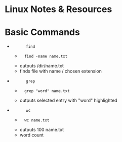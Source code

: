 # Linux Notes & Resources

# Basic Commands

-           find
    -       find -name name.txt
    - outputs           /dir/name.txt
    - finds file with name / chosen extension

-           grep
    -       grep "word" name.txt
    - outputs selected entry with "word" highlighted

-           wc
    -       wc name.txt
    - outputs           100 name.txt
    - word count
